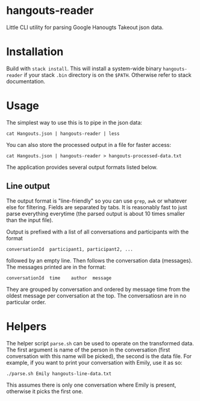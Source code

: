 # hangouts-reader

Little CLI utility for parsing Google Hanougts Takeout json data.

# Installation

Build with `stack install`.  This will install a system-wide binary
`hangouts-reader` if your stack `.bin` directory is on the
`$PATH`.  Otherwise refer to stack documentation.

# Usage

The simplest way to use this is to pipe in the json data:

``` shell
cat Hangouts.json | hangouts-reader | less
```

You can also store the processed output in a file for faster access:

``` shell
cat Hangouts.json | hangouts-reader > hangouts-processed-data.txt
```

The application provides several output formats listed below.

## Line output

The output format is "line-friendly" so you can use `grep`, `awk` or
whatever else for filtering.  Fields are separated by tabs.  It is
reasonably fast to just parse everything everytime (the parsed output
is about 10 times smaller than the input file).

Output is prefixed with a list of all conversations and participants
with the format

    conversationId	participant1, participant2, ...

followed by an empty line.  Then follows the conversation data
(messages).  The messages printed are in the format:

    conversationId	time	author	message

They are grouped by conversation and ordered by message time from the
oldest message per conversation at the top.  The conversatiosn are in
no particular order.

# Helpers

The helper script `parse.sh` can be used to operate on the transformed
data.  The first argument is name of the person in the conversation
(first conversation with this name will be picked), the second is the
data file.  For example, if you want to print your conversation with
Emily, use it as so:

``` shell
./parse.sh Emily hangouts-line-data.txt
```

This assumes there is only one conversation where Emily is present,
otherwise it picks the first one.
